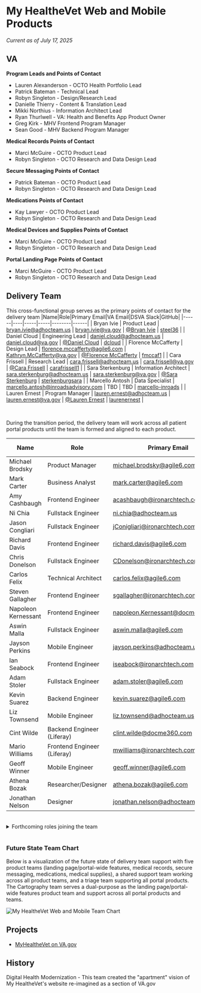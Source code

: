 # My HealtheVet Web and Mobile Products
*Current as of July 17, 2025*

## VA
**Program Leads and Points of Contact**
- Lauren Alexanderson - OCTO Health Portfolio Lead
- Patrick Bateman - Technical Lead
- Robyn Singleton - Design/Research Lead
- Danielle Thierry - Content & Translation Lead
- Mikki Northius - Information Architect Lead
- Ryan Thurlwell - VA: Health and Benefits App Product Owner
- Greg Kirk - MHV Frontend Program Manager
- Sean Good - MHV Backend Program Manager

**Medical Records Points of Contact**
- Marci McGuire - OCTO Product Lead
- Robyn Singleton - OCTO Research and Data Design Lead

**Secure Messaging Points of Contact**
- Patrick Bateman - OCTO Product Lead
- Robyn Singleton - OCTO Research and Data Design Lead

**Medications Points of Contact**
- Kay Lawyer - OCTO Product Lead
- Robyn Singleton - OCTO Research and Data Design Lead

**Medical Devices and Supplies Points of Contact**
- Marci McGuire - OCTO Product Lead
- Robyn Singleton - OCTO Research and Data Design Lead

**Portal Landing Page Points of Contact**
- Marci McGuire - OCTO Product Lead
- Robyn Singleton - OCTO Research and Data Design Lead


## Delivery Team
This cross-functional group serves as the primary points of contact for the delivery team
|Name|Role|Primary Email|VA Email|DSVA Slack|GitHub|
|------|----|-----|-----|--------|------|
| Bryan Ivie | Product Lead | bryan.ivie@adhocteam.us | bryan.ivie@va.gov | [@Bryan Ivie](https://dsva.slack.com/team/U02EA0XLRD1) | [steel36](https://github.com/steel36) |
| Daniel Cloud | Engineering Lead | daniel.cloud@adhocteam.us | daniel.cloud@va.gov | [@Daniel Cloud](https://dsva.slack.com/team/U03CLNHG23S) | [dcloud](https://github.com/dcloud) |
| Florence McCafferty | Design Lead | florence.mccafferty@agile6.com | Kathryn.McCafferty@va.gov | [@Florence McCafferty](https://dsva.slack.com/team/U03HQRVPZD1) | [fmccaf1](https://github.com/fmccaf1) |
| Cara Frissell | Research Lead | cara.frissell@adhocteam.us | cara.frissell@va.gov | [@Cara Frissell](https://dsva.slack.com/team/U05123T8FT7) | [carafrissell1](https://github.com/carafrissell1) |
| Sara Sterkenburg | Information Architect | sara.sterkenburg@adhocteam.us | sara.sterkenburg@va.gov | [@Sara Sterkenburg](https://dsva.slack.com/team/U045GGS6V25) | [sterkenburgsara](https://github.com/sterkenburgsara) |
| Marcello Antosh | Data Specialist | marcello.antosh@inroadsadvisory.com | TBD | TBD | [marcello-inroads](https://github.com/marcello-inroads) |
| Lauren Ernest | Program Manager | lauren.ernest@adhocteam.us | lauren.ernest@va.gov | [@Lauren Ernest](https://dsva.slack.com/team/U01DKQVCEGY) | [laurenernest](https://github.com/laurenernest) |

<br>

During the transition period, the delivery team will work across all patient portal products until the team is formed and aligned to each product.

|Name|Role|Primary Email|VA Email|DSVA Slack|GitHub|
|------|----|-----|-----|--------|------|
| Michael Brodsky | Product Manager | michael.brodsky@agile6.com | michael.brodsky@va.gov | [@Michael Brodsky](https://dsva.slack.com/team/U08HKSYE285) | [michaelbrodsky-a6](https://github.com/michaelbrodsky-a6) |
| Mark Carter | Business Analyst | mark.carter@agile6.com | mark.carter4@va.gov | [@Mark Carter](https://dsva.slack.com/team/U081CKD47FZ) | [mcarterA6](https://github.com/mcarterA6) |
| Amy Cashbaugh | Frontend Engineer | acashbaugh@ironarchtech.com | amy.cashbaugh@va.gov | TBD | [amycashbaugh](https://github.com/amycashbaugh) |
| Ni Chia |  Fullstack Engineer | ni.chia@adhocteam.us | tchut.chia@va.gov | [@Ni Chia](https://dsva.slack.com/team/U07NQDN4WJG) | [nichia](https://github.com/nichia) |
| Jason Congliari | Fullstack Engineer | jConigliari@ironarchtech.com | TBD | TBD | [Tonksthebear](https://github.com/Tonksthebear) |
| Richard Davis | Frontend Engineer | richard.davis@agile6.com | richard.davis437@va.gov | [@Richard Davis](https://dsva.slack.com/team/U05BCJSDCDA) | [radavis](https://github.com/radavis) |
| Chris Donelson | Fullstack Engineer | CDonelson@ironarchtech.com | TBD | TBD | TBD |
| Carlos Felix | Technical Architect | carlos.felix@agile6.com | carlos.felixacevedo@va.gov | [@Carlos Felix](https://dsva.slack.com/team/U050V56JD2R) | [carlosfelix2](https://github.com/carlosfelix2) |
| Steven Gallagher | Frontend Engineer | sgallagher@ironarchtech.com | TBD | TBD | [steveg-IAT](https://github.com/steveg-IAT) |
| Napoleon Kernessant | Frontend Engineer | napoleon.Kernessant@docme360.com | Napoleon.kernessant@va.gov | [@Napoleon Kernessant](https://dsva.slack.com/team/U03US4Z036J) | [GovNapoleon](https://github.com/GovNapoleon) |
| Aswin Malla | Fullstack Engineer | aswin.malla@agile6.com | TBD | TBD | [AMT98](https://github.com/AMT98) |
| Jayson Perkins | Mobile Engineer | jayson.perkins@adhocteam.us | jayson.perkins@va.gov | [@Jayson Perkins](https://dsva.slack.com/team/U01A8SZCMHA) | [jperk51](https://github.com/jperk51) |
| Ian Seabock | Frontend Engineer | iseabock@ironarchtech.com | TBD | TBD | [iseabock](https://github.com/iseabock) |
| Adam Stoler | Fullstack Engineer | adam.stoler@agile6.com | TBD | TBD | TBD |
| Kevin Suarez | Backend Engineer | kevin.suarez@agile6.com | kevin.suarez1@va.gov | [@Kevin Suarez](https://dsva.slack.com/team/U081A32NU4X) | [kjsuarez](https://github.com/kjsuarez) |
| Liz Townsend | Mobile Engineer | liz.townsend@adhocteam.us | elizabeth.townsend4@va.gov | [@Liz Townsend](https://dsva.slack.com/team/U06059URY69) | [liztownd](https://github.com/liztownd) |
| Cint Wilde | Backend Engineer (Liferay) | clint.wilde@docme360.com | Clint.wilde@va.gov | TBD | [clintwildeva](https://github.com/clintwildeva) |
| Mario Williams | Frontend Engineer (Liferay) | mwilliams@ironarchtech.com | TBD | TBD | TBD |
| Geoff Winner | Mobile Engineer | geoff.winner@agile6.com | TBD | TBD | [geoff-winner](https://github.com/geoff-winner) |
| Athena Bozak | Researcher/Designer | athena.bozak@agile6.com | Athena.Bozak@va.gov | [@Athena Bozak](https://dsva.slack.com/team/U07VBDM5M6J) | [athenabozak](https://github.com/athenabozak) |
| Jonathan Nelson | Designer | jonathan.nelson@adhocteam.us | jonathan.nelson@va.gov | [@Jonathan Nelson](https://dsva.slack.com/team/URMHM214N) | [jonathanjnelson](https://github.com/jonathanjnelson) |


<br>

<details>
<summary>Forthcoming roles joining the team</summary>

|Name|Role|Primary Email|VA Email|DSVA Slack|GitHub|
|------|----|-----|-----|--------|------|
| starting 7/21 | Product Manager | TBD | TBD | TBD | TBD |
| starting 7/21 | Product Manager | TBD | TBD | TBD | TBD |
| starting 7/21 | Accessibility Specialist | TBD | TBD | TBD | TBD |
| starting 7/21 | Frontend Engineer | TBD | TBD | TBD | TBD |
| starting 7/21 | Frontend Engineer | TBD | TBD | TBD | TBD |
| starting 7/28 | Frontend Engineer | TBD | TBD | TBD | TBD |
| starting 7/28 | Fullstack Engineer | TBD | TBD | TBD | TBD |
| starting 7/28 | QA Engineer/Customer Support | TBD | TBD | TBD | TBD |
| starting 7/28 | Designer | TBD | TBD | TBD | TBD |
| starting 8/4 | Fullstack Engineer | TBD | TBD | TBD | TBD |
| starting 8/4 | Fullstack Engineer | TBD | TBD | TBD | TBD |
| TBD | Frontend Engineer | TBD | TBD | TBD | TBD |
| TBD | Frontend Engineer | TBD | TBD | TBD | TBD |
| TBD | QA Engineer | TBD | TBD | TBD | TBD |
| TBD | Mobile Engineer | TBD | TBD | TBD | TBD |
| TBD | Designer | TBD | TBD | TBD | TBD |
| TBD | Researcher/Information Architect | TBD | TBD | TBD | TBD |

</details>
<br>

### Future State Team Chart
Below is a visualization of the future state of delivery team support with five product teams (landing page/portal-wide features, medical records, secure messaging, medications, medical supplies), a shared support team working across all product teams, and a triage team supporting all portal products. The Cartography team serves a dual-purpose as the landing page/portal-wide features product team and support across all portal products and teams.

![My HealtheVet Web and Mobile Team Chart](https://github.com/user-attachments/assets/821be666-e7fc-4174-a3a9-ec4035912916)



## Projects
- [MyHealtheVet on VA.gov](https://github.com/department-of-veterans-affairs/va.gov-team/blob/master/products/health-care/digital-health-modernization/mhv-to-va.gov/)


## History
Digital Health Modernization - This team created the "apartment" vision of My HealtheVet's website re-imagined as a section of VA.gov
